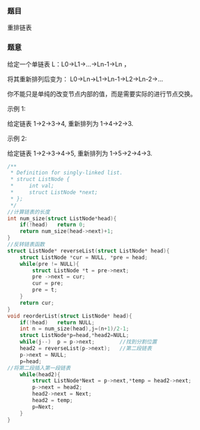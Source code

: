 ### 题目
重排链表

### 题意
给定一个单链表 L：L0→L1→…→Ln-1→Ln ，

将其重新排列后变为： L0→Ln→L1→Ln-1→L2→Ln-2→…

你不能只是单纯的改变节点内部的值，而是需要实际的进行节点交换。

示例 1:

给定链表 1->2->3->4, 重新排列为 1->4->2->3.

示例 2:

给定链表 1->2->3->4->5, 重新排列为 1->5->2->4->3.

~~~ c 
/**
 * Definition for singly-linked list.
 * struct ListNode {
 *     int val;
 *     struct ListNode *next;
 * };
 */
//计算链表的长度
int num_size(struct ListNode*head){
    if(!head)   return 0;
    return num_size(head->next)+1;
}
//反转链表函数
struct ListNode* reverseList(struct ListNode* head){
    struct ListNode *cur = NULL, *pre = head;
    while(pre != NULL){
        struct ListNode *t = pre->next;
        pre ->next = cur;
        cur = pre;
        pre = t;
    }
    return cur;
}
void reorderList(struct ListNode* head){
    if(!head)   return NULL;
    int n = num_size(head),j=(n+1)/2-1;
    struct ListNode*p=head,*head2=NULL;
    while(j--)  p = p->next;        //找到分割位置
    head2 = reverseList(p->next);   //第二段链表
    p->next = NULL;
    p=head;
//将第二段插入第一段链表
    while(head2){
        struct ListNode*Next = p->next,*temp = head2->next;
        p->next = head2;
        head2->next = Next;
        head2 = temp;
        p=Next;
    }
}
~~~
